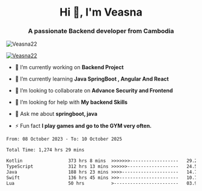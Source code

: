 <h1 align="center">Hi 👋, I'm Veasna</h1>
<h3 align="center">A passionate Backend developer from Cambodia</h3>

<p align="left"> <img src="https://komarev.com/ghpvc/?username=Veasna22&label=Profile%20views&color=0e75b6&style=flat" alt="Veasna22" /> </p>

<p align="left"> <a href="https://github.com/ryo-ma/github-profile-trophy"><img src="https://github-profile-trophy.vercel.app/?username=veasna22&theme=dracula" alt="Veasna22" /></a> </p>

- 🔭 I’m currently working on **Backend Project**

- 🌱 I’m currently learning **Java SpringBoot , Angular And React**

- 👯 I’m looking to collaborate on **Advance Security and Frontend**

- 🤝 I’m looking for help with **My backend Skills**

- 💬 Ask me about **springboot, java**

- ⚡ Fun fact **I play games and go to the GYM very often.**

<!--START_SECTION:waka-->

```txt
From: 08 October 2023 - To: 10 October 2025

Total Time: 1,274 hrs 29 mins

Kotlin                 373 hrs 8 mins  >>>>>>>------------------   29.28 %
TypeScript             312 hrs 13 mins >>>>>>-------------------   24.50 %
Java                   188 hrs 23 mins >>>>---------------------   14.78 %
Swift                  136 hrs 45 mins >>>----------------------   10.73 %
Lua                    50 hrs          >------------------------   03.92 %
```

<!--END_SECTION:waka-->
